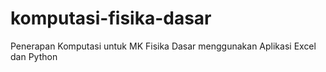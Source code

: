 # komputasi-fisika-dasar
Penerapan Komputasi untuk MK Fisika Dasar menggunakan Aplikasi Excel dan Python
